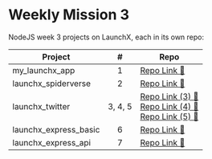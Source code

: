 # Weekly Mission 3

NodeJS week 3 projects on LaunchX, each in its own repo:

| Project               |    #    | Repo                                                                                                                                                                                                                       |
| --------------------- | :-----: | -------------------------------------------------------------------------------------------------------------------------------------------------------------------------------------------------------------------------- |
| my_launchx_app        |    1    | [Repo Link 🔗](https://github.com/micheldavrdz/my_launchx_app)                                                                                                                                                                |
| launchx_spiderverse   |    2    | [Repo Link 🔗](https://github.com/micheldavrdz/spider_test_driven_dev)                                                                                                                                                        |
| launchx_twitter       | 3, 4, 5 | [Repo Link (3) 🔗](https://github.com/micheldavrdz/twitter_sprint) <br />[Repo Link (4) 🔗](https://github.com/micheldavrdz/twitter_sprint_services) <br />[Repo Link (5) 🔗](https://github.com/micheldavrdz/twitter_sprint_views) |
| launchx_express_basic |    6    | [Repo Link 🔗](https://github.com/micheldavrdz/express_basic)                                                                                                                                                                 |
| launchx_express_api   |    7    | [Repo Link 🔗](https://github.com/micheldavrdz/express_api)                                                                                                                                                                   |
